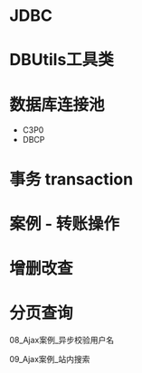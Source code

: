 # JDBC



# DBUtils工具类



# 数据库连接池

- C3P0
- DBCP



# 事务 transaction





# 案例 - 转账操作



# 增删改查





# 分页查询





08_Ajax案例_异步校验用户名



09_Ajax案例_站内搜索

